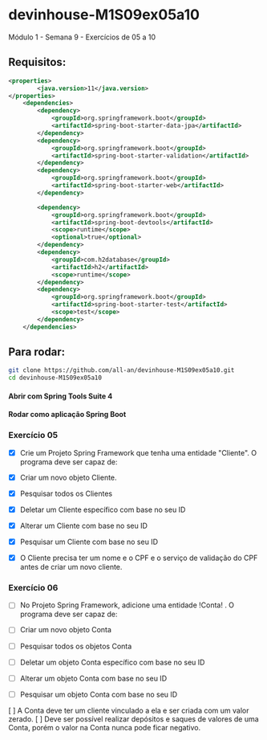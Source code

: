 # devinhouse-M1S09ex05a10
Módulo 1 - Semana 9 - Exercícios de 05 a 10

## Requisitos:

```xml
<properties>
		<java.version>11</java.version>
</properties>
	<dependencies>
		<dependency>
			<groupId>org.springframework.boot</groupId>
			<artifactId>spring-boot-starter-data-jpa</artifactId>
		</dependency>
		<dependency>
			<groupId>org.springframework.boot</groupId>
			<artifactId>spring-boot-starter-validation</artifactId>
		</dependency>
		<dependency>
			<groupId>org.springframework.boot</groupId>
			<artifactId>spring-boot-starter-web</artifactId>
		</dependency>

		<dependency>
			<groupId>org.springframework.boot</groupId>
			<artifactId>spring-boot-devtools</artifactId>
			<scope>runtime</scope>
			<optional>true</optional>
		</dependency>
		<dependency>
			<groupId>com.h2database</groupId>
			<artifactId>h2</artifactId>
			<scope>runtime</scope>
		</dependency>
		<dependency>
			<groupId>org.springframework.boot</groupId>
			<artifactId>spring-boot-starter-test</artifactId>
			<scope>test</scope>
		</dependency>
	</dependencies>
```

## Para rodar:

```bash
git clone https://github.com/all-an/devinhouse-M1S09ex05a10.git
cd devinhouse-M1S09ex05a10
```
#### Abrir com Spring Tools Suite 4
#### Rodar como aplicação Spring Boot

### Exercício 05

- [x] Crie um Projeto Spring Framework que tenha uma entidade "Cliente". 
O programa deve ser capaz de:

- [x] Criar um novo objeto Cliente.
- [x] Pesquisar todos os Clientes
- [x] Deletar um Cliente específico com base no seu ID
- [x] Alterar um Cliente com base no seu ID
- [x] Pesquisar um Cliente com base no seu ID

- [x] O Cliente precisa ter um nome e o CPF e o serviço de validação do CPF antes de criar um novo cliente.

### Exercício 06

- [ ] No Projeto Spring Framework, adicione uma entidade !Conta! . 
O programa deve ser capaz de:

- [ ] Criar um novo objeto Conta 
- [ ] Pesquisar todos os objetos Conta 
- [ ] Deletar um objeto Conta específico com base no seu ID
- [ ] Alterar um objeto Conta com base no seu ID
- [ ] Pesquisar um objeto Conta com base no seu ID

[ ] A Conta deve ter um cliente vinculado a ela e ser criada com um valor zerado.
[ ] Deve ser possível realizar depósitos e saques de valores de uma Conta, porém o valor na Conta nunca pode ficar negativo.


